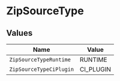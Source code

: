 # ZipSourceType


## Values

| Name                    | Value                   |
| ----------------------- | ----------------------- |
| `ZipSourceTypeRuntime`  | RUNTIME                 |
| `ZipSourceTypeCiPlugin` | CI_PLUGIN               |